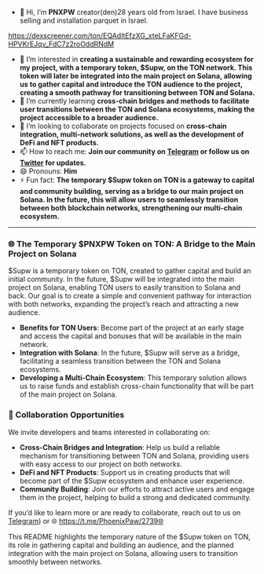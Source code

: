 
- 👋 Hi, I’m **PNXPW** creator(den)28 years old from Israel. I have business selling and installation parquet in Israel.

https://dexscreener.com/ton/EQAdltEfzXG_xteLFaKFGd-HPVKrEJqv_FdC7z2roOddRNdM

- 👀 I’m interested in **creating a sustainable and rewarding ecosystem for my project, with a temporary token, $Supw, on the TON network. This token will later be integrated into the main project on Solana, allowing us to gather capital and introduce the TON audience to the project, creating a smooth pathway for transitioning between TON and Solana.**
- 🌱 I’m currently learning **cross-chain bridges and methods to facilitate user transitions between the TON and Solana ecosystems, making the project accessible to a broader audience.**
- 💞️ I’m looking to collaborate on projects focused on **cross-chain integration, multi-network solutions, as well as the development of DeFi and NFT products.**
- 📫 How to reach me: **Join our community on [Telegram](https://t.me/PhoenixPaw) or follow us on [Twitter](https://x.com/PawPhoenixoff) for updates.**
- 😄 Pronouns: **Him**
- ⚡ Fun fact: **The temporary $Supw token on TON is a gateway to capital and community building, serving as a bridge to our main project on Solana. In the future, this will allow users to seamlessly transition between both blockchain networks, strengthening our multi-chain ecosystem.**

---

### 🌐 The Temporary $PNXPW Token on TON: A Bridge to the Main Project on Solana

$Supw is a temporary token on TON, created to gather capital and build an initial community. In the future, $Supw will be integrated into the main project on Solana, enabling TON users to easily transition to Solana and back. Our goal is to create a simple and convenient pathway for interaction with both networks, expanding the project’s reach and attracting a new audience.

- **Benefits for TON Users**: Become part of the project at an early stage and access the capital and bonuses that will be available in the main network.
- **Integration with Solana**: In the future, $Supw will serve as a bridge, facilitating a seamless transition between the TON and Solana ecosystems.
- **Developing a Multi-Chain Ecosystem**: This temporary solution allows us to raise funds and establish cross-chain functionality that will be part of the main project on Solana.

### 🤝 Collaboration Opportunities

We invite developers and teams interested in collaborating on:

- **Cross-Chain Bridges and Integration**: Help us build a reliable mechanism for transitioning between TON and Solana, providing users with easy access to our project on both networks.
- **DeFi and NFT Products**: Support us in creating products that will become part of the $Supw ecosystem and enhance user experience.
- **Community Building**: Join our efforts to attract active users and engage them in the project, helping to build a strong and dedicated community.

If you’d like to learn more or are ready to collaborate, reach out to us on [Telegram](https://t.me/PhoenixPaw)) or
🌐 https://t.me/PhoenixPaw/2739🌐




This README highlights the temporary nature of the $Supw token on TON, its role in gathering capital and building an audience, and the planned integration with the main project on Solana, allowing users to transition smoothly between networks.

<!---
PhoenixPaw/PhoenixPaw is a ✨ special ✨ repository because its `README.md` (this file) appears on your GitHub profile.
You can click the Preview link to take a look at your changes.
--->
